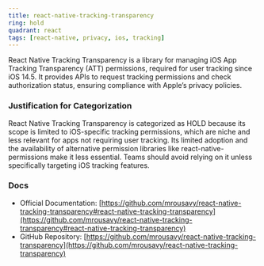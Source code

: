 ```yaml
---
title: react-native-tracking-transparency
ring: hold
quadrant: react
tags: [react-native, privacy, ios, tracking]
---
```

React Native Tracking Transparency is a library for managing iOS App Tracking Transparency (ATT) permissions, required for user tracking since iOS 14.5. It provides APIs to request tracking permissions and check authorization status, ensuring compliance with Apple’s privacy policies.

### Justification for Categorization 
React Native Tracking Transparency is categorized as HOLD because its scope is limited to iOS-specific tracking permissions, which are niche and less relevant for apps not requiring user tracking. Its limited adoption and the availability of alternative permission libraries like react-native-permissions make it less essential. Teams should avoid relying on it unless specifically targeting iOS tracking features.

### Docs 
- Official Documentation: [https://github.com/mrousavy/react-native-tracking-transparency#react-native-tracking-transparency](https://github.com/mrousavy/react-native-tracking-transparency#react-native-tracking-transparency)  
- GitHub Repository: [https://github.com/mrousavy/react-native-tracking-transparency](https://github.com/mrousavy/react-native-tracking-transparency)
